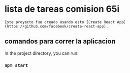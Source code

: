 # lista de tareas comision 65i

    Este proyecto fue creado usando esto [Create React App](https://github.com/facebook/create-react-app).

## comandos para correr la aplicacion 

In the project directory, you can run:

### `npm start`

